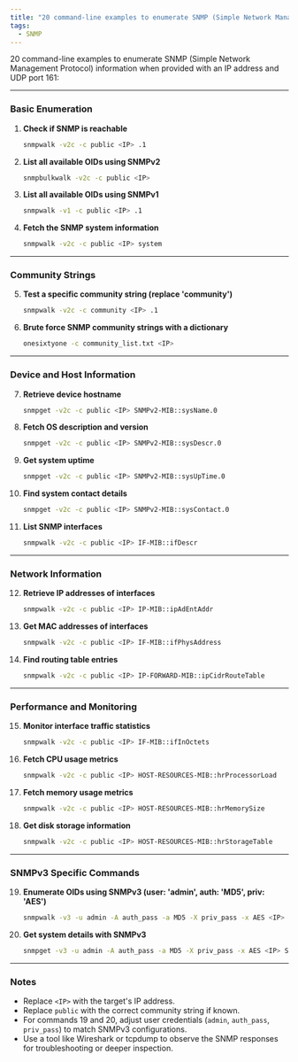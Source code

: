 ```yaml
---
title: "20 command-line examples to enumerate SNMP (Simple Network Management Protocol) information"
tags:
  - SNMP
---
```


20 command-line examples to enumerate SNMP (Simple Network Management Protocol) information when provided with an IP address and UDP port 161:

---

### **Basic Enumeration**
1. **Check if SNMP is reachable**  
   ```bash
   snmpwalk -v2c -c public <IP> .1
   ```

2. **List all available OIDs using SNMPv2**  
   ```bash
   snmpbulkwalk -v2c -c public <IP>
   ```

3. **List all available OIDs using SNMPv1**  
   ```bash
   snmpwalk -v1 -c public <IP> .1
   ```

4. **Fetch the SNMP system information**  
   ```bash
   snmpwalk -v2c -c public <IP> system
   ```

---

### **Community Strings**
5. **Test a specific community string (replace 'community')**  
   ```bash
   snmpwalk -v2c -c community <IP> .1
   ```

6. **Brute force SNMP community strings with a dictionary**  
   ```bash
   onesixtyone -c community_list.txt <IP>
   ```

---

### **Device and Host Information**
7. **Retrieve device hostname**  
   ```bash
   snmpget -v2c -c public <IP> SNMPv2-MIB::sysName.0
   ```

8. **Fetch OS description and version**  
   ```bash
   snmpget -v2c -c public <IP> SNMPv2-MIB::sysDescr.0
   ```

9. **Get system uptime**  
   ```bash
   snmpget -v2c -c public <IP> SNMPv2-MIB::sysUpTime.0
   ```

10. **Find system contact details**  
    ```bash
    snmpget -v2c -c public <IP> SNMPv2-MIB::sysContact.0
    ```

11. **List SNMP interfaces**  
    ```bash
    snmpwalk -v2c -c public <IP> IF-MIB::ifDescr
    ```

---

### **Network Information**
12. **Retrieve IP addresses of interfaces**  
    ```bash
    snmpwalk -v2c -c public <IP> IP-MIB::ipAdEntAddr
    ```

13. **Get MAC addresses of interfaces**  
    ```bash
    snmpwalk -v2c -c public <IP> IF-MIB::ifPhysAddress
    ```

14. **Find routing table entries**  
    ```bash
    snmpwalk -v2c -c public <IP> IP-FORWARD-MIB::ipCidrRouteTable
    ```

---

### **Performance and Monitoring**
15. **Monitor interface traffic statistics**  
    ```bash
    snmpwalk -v2c -c public <IP> IF-MIB::ifInOctets
    ```

16. **Fetch CPU usage metrics**  
    ```bash
    snmpwalk -v2c -c public <IP> HOST-RESOURCES-MIB::hrProcessorLoad
    ```

17. **Fetch memory usage metrics**  
    ```bash
    snmpwalk -v2c -c public <IP> HOST-RESOURCES-MIB::hrMemorySize
    ```

18. **Get disk storage information**  
    ```bash
    snmpwalk -v2c -c public <IP> HOST-RESOURCES-MIB::hrStorageTable
    ```

---

### **SNMPv3 Specific Commands**
19. **Enumerate OIDs using SNMPv3 (user: 'admin', auth: 'MD5', priv: 'AES')**  
    ```bash
    snmpwalk -v3 -u admin -A auth_pass -a MD5 -X priv_pass -x AES <IP> .1
    ```

20. **Get system details with SNMPv3**  
    ```bash
    snmpget -v3 -u admin -A auth_pass -a MD5 -X priv_pass -x AES <IP> SNMPv2-MIB::sysDescr.0
    ```

---

### Notes
- Replace `<IP>` with the target's IP address.
- Replace `public` with the correct community string if known.
- For commands 19 and 20, adjust user credentials (`admin`, `auth_pass`, `priv_pass`) to match SNMPv3 configurations.
- Use a tool like Wireshark or tcpdump to observe the SNMP responses for troubleshooting or deeper inspection.

